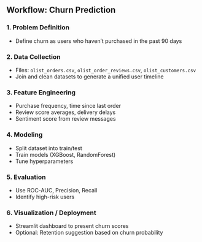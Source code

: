## Workflow: Churn Prediction

### 1. Problem Definition
- Define churn as users who haven’t purchased in the past 90 days

### 2. Data Collection
- Files: `olist_orders.csv`, `olist_order_reviews.csv`, `olist_customers.csv`
- Join and clean datasets to generate a unified user timeline

### 3. Feature Engineering
- Purchase frequency, time since last order
- Review score averages, delivery delays
- Sentiment score from review messages

### 4. Modeling
- Split dataset into train/test
- Train models (XGBoost, RandomForest)
- Tune hyperparameters

### 5. Evaluation
- Use ROC-AUC, Precision, Recall
- Identify high-risk users

### 6. Visualization / Deployment
- Streamlit dashboard to present churn scores
- Optional: Retention suggestion based on churn probability
